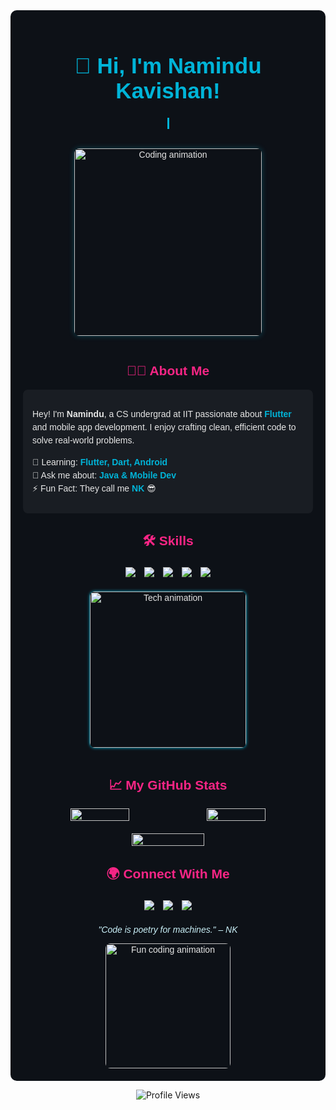<div align="center" style="font-family:'Arial',sans-serif; color:#e6e6e6; background:#0d1117; padding:20px; border-radius:10px;">

  <!-- Hero Section -->
  <h1 style="font-size:2.5em; color:#00b4d8; animation: float 3s ease-in-out infinite;">
    👋 Hi, I'm Namindu Kavishan!
  </h1>
  <p style="font-size:1.1em; color:#caf0f8; white-space:nowrap; overflow:hidden; border-right:3px solid #00b4d8; animation: typing 3s steps(40) forwards; width:0;">
    Flutter Enthusiast | Computer Science Undergraduate
  </p>
  <img src="https://media.giphy.com/media/v1.Y2lkPTc5MGI3NjExOWI5bDR1OGdtdDV6Yzl0a3RrbmRtbjU3bHlsanVhZ2o2c2p2eW5heCZlcD12MV9pbnRlcm5hbF9naWZfYnlfaWQmY3Q9Zw/3o7TKtnuHOH5VvU4z6/giphy.gif" alt="Coding animation" width="300" style="border-radius:8px; margin:15px; box-shadow:0 0 10px rgba(0,180,216,0.3);">

  <!-- About Me -->
  <h2 style="color:#f72585;">🧑‍💻 About Me</h2>
  <div style="max-width:550px; background:rgba(255,255,255,0.05); border-radius:8px; padding:15px; text-align:left; line-height:1.5em;">
    <p>Hey! I'm <b>Namindu</b>, a CS undergrad at IIT passionate about <b style="color:#00b4d8;">Flutter</b> and mobile app development. I enjoy crafting clean, efficient code to solve real-world problems.</p>
    <ul style="list-style:none; padding:0;">
      <li>🌱 Learning: <b style="color:#00b4d8;">Flutter, Dart, Android</b></li>
      <li>💬 Ask me about: <b style="color:#00b4d8;">Java & Mobile Dev</b></li>
      <li>⚡ Fun Fact: They call me <b style="color:#00b4d8;">NK</b> 😎</li>
    </ul>
  </div>

  <!-- Skills -->
  <h2 style="color:#f72585;">🛠️ Skills</h2>
  <div>
    <img src="https://img.shields.io/badge/Flutter-02569B?style=flat-square&logo=flutter&logoColor=white" style="margin:5px;">
    <img src="https://img.shields.io/badge/Dart-0175C2?style=flat-square&logo=dart&logoColor=white" style="margin:5px;">
    <img src="https://img.shields.io/badge/Java-007396?style=flat-square&logo=java&logoColor=white" style="margin:5px;">
    <img src="https://img.shields.io/badge/Android-3DDC84?style=flat-square&logo=android&logoColor=black" style="margin:5px;">
    <img src="https://img.shields.io/badge/Git-F05032?style=flat-square&logo=git&logoColor=white" style="margin:5px;">
  </div>
  <img src="https://media.giphy.com/media/v1.Y2lkPTc5MGI3NjExbmQ2c3k5N3F6a3p5c3c5Z3ZhYTB2aGoyc3J4d2I4cDJ3d3N2c3R6MCZlcD12MV9pbnRlcm5hbF9naWZfYnlfaWQmY3Q9Zw/3o6Fpg2F7Uo2T6vB0I/giphy.gif" alt="Tech animation" width="250" style="border-radius:8px; margin:15px; animation: glow 2s ease-in-out infinite alternate;">

  <!-- GitHub Stats -->
  <h2 style="color:#f72585;">📈 My GitHub Stats</h2>
  <div style="display:flex; flex-wrap:wrap; justify-content:center; gap:10px;">
    <img src="https://github-readme-stats.vercel.app/api?username=Namindu-07&theme=dracula&show_icons=true&hide_border=true" width="45%">
    <img src="https://github-readme-streak-stats.herokuapp.com/?user=Namindu-07&theme=dracula&hide_border=true" width="45%">
    <img src="https://github-readme-stats.vercel.app/api/top-langs/?username=Namindu-07&theme=dracula&layout=compact&hide_border=true" width="50%" style="margin-top:10px;">
  </div>

  <!-- Connect -->
  <h2 style="color:#f72585;">🌍 Connect With Me</h2>
  <p>
    <a href="https://github.com/Namindu-07" target="_blank"><img src="https://img.shields.io/badge/GitHub-181717?style=flat-square&logo=github&logoColor=white" style="margin:5px;"></a>
    <a href="https://linkedin.com/in/namindu-kavishan" target="_blank"><img src="https://img.shields.io/badge/LinkedIn-0077B5?style=flat-square&logo=linkedin&logoColor=white" style="margin:5px;"></a>
    <a href="mailto:kavishannamindu@gmail.com" target="_blank"><img src="https://img.shields.io/badge/Gmail-D14836?style=flat-square&logo=gmail&logoColor=white" style="margin:5px;"></a>
  </p>

  <!-- Footer -->
  <p style="color:#caf0f8; font-style:italic; margin-top:15px;">"Code is poetry for machines." – NK</p>
  <img src="https://media.giphy.com/media/v1.Y2lkPTc5MGI3NjExZXp4c3Npb2JwcHdsZ2Rvbmd5OWZ0NWQ3c2d6NWg2Z3F3M3A5N3F4MCZlcD12MV9pbnRlcm5hbF9naWZfYnlfaWQmY3Q9Zw/26gsjCzAffmm6BPlu/giphy.gif" alt="Fun coding animation" width="200" style="border-radius:8px; animation: float 3s ease-in-out infinite;">

  <!-- Animations -->
  <style>
    @keyframes float {
      0%, 100% { transform: translateY(0); }
      50% { transform: translateY(-6px); }
    }
    @keyframes typing {
      from { width: 0; }
      to { width: 100%; }
    }
    @keyframes glow {
      from { box-shadow: 0 0 5px #00b4d8; }
      to { box-shadow: 0 0 10px #00b4d8; }
    }
    a img:hover {
      transform: scale(1.1);
      transition: transform 0.3s ease;
    }
  </style>
</div>

<p align="center"><img src="https://komarev.com/ghpvc/?username=Namindu-07&label=Profile%20Views&color=00b4d8&style=flat-square" alt="Profile Views"/></p>
